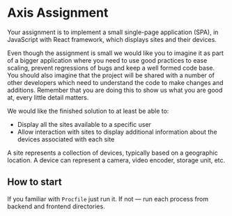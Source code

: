 # Axis Assignment

Your assignment is to implement a small single-page application (SPA), in
JavaScript with React framework, which displays sites and their devices.

Even though the assignment is small we would like you to imagine it as part of
a bigger application where you need to use good practices to ease scaling,
prevent regressions of bugs and keep a well formed code base. You should also
imagine that the project will be shared with a number of other developers
which need to understand the code to make changes and additions. Remember that
you are doing this to show us what you are good at, every little detail
matters.

We would like the finished solution to at least be able to:

- Display all the sites available to a specific user
- Allow interaction with sites to display additional information about the
  devices associated with each site

A site represents a collection of devices, typically based on a geographic
location. A device can represent a camera, video encoder, storage unit, etc.

## How to start

If you familiar with `Procfile` just run it.
If not — run each process from backend and frontend directories.
